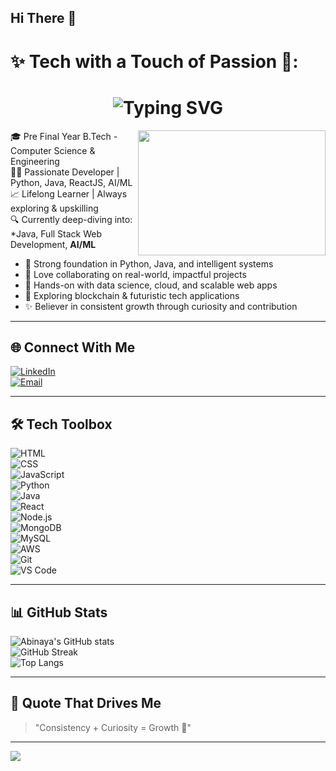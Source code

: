 ## Hi There 👋

# ✨ Tech with a Touch of Passion 💙:

<h1 align="center">
  <img src="https://readme-typing-svg.demolab.com?font=Fira+Code&size=25&pause=1000&center=true&vCenter=true&color=FF69B4&width=435&lines=Hi+there%2C+I'm+Abinaya+%F0%9F%92%8C;Developer+%7C+AI+Explorer" alt="Typing SVG" />
</h1>
<img align="right" width="300" height="200" src="https://media.giphy.com/media/L8K62iTDkzGX6/giphy.gif">

🎓 Pre Final Year B.Tech - Computer Science & Engineering  
👩‍💻 Passionate Developer | Python, Java, ReactJS, AI/ML  
📈 Lifelong Learner | Always exploring & upskilling  
🔍 Currently deep-diving into: *Java, Full Stack Web Development, **AI/ML**  

- 🌟 Strong foundation in Python, Java, and intelligent systems  
- 🤝 Love collaborating on real-world, impactful projects  
- 💼 Hands-on with data science, cloud, and scalable web apps  
- 🧠 Exploring blockchain & futuristic tech applications  
- ✨ Believer in consistent growth through curiosity and contribution  

---

## 🌐 Connect With Me  

[![LinkedIn](https://img.shields.io/badge/LinkedIn-Connect-blue?logo=linkedin&logoColor=white)](https://www.linkedin.com/in/abinaya-s-82784b381)  
[![Email](https://img.shields.io/badge/Gmail-abinayas0627@gmail.com-red?logo=gmail&logoColor=white)](mailto:abinayas0627@gmail.com)  

---

## 🛠 Tech Toolbox  

![HTML](https://img.shields.io/badge/HTML-e44d26?style=for-the-badge&logo=html5&logoColor=white)  
![CSS](https://img.shields.io/badge/CSS-264de4?style=for-the-badge&logo=css3&logoColor=white)  
![JavaScript](https://img.shields.io/badge/JavaScript-FFD700?style=for-the-badge&logo=javascript&logoColor=black)  
![Python](https://img.shields.io/badge/Python-306998?style=for-the-badge&logo=python&logoColor=white)  
![Java](https://img.shields.io/badge/Java-orange?style=for-the-badge&logo=java&logoColor=white)  
![React](https://img.shields.io/badge/React-20232a?style=for-the-badge&logo=react&logoColor=61dafb)  
![Node.js](https://img.shields.io/badge/Node.js-339933?style=for-the-badge&logo=nodedotjs&logoColor=white)  
![MongoDB](https://img.shields.io/badge/MongoDB-4DB33D?style=for-the-badge&logo=mongodb&logoColor=white)  
![MySQL](https://img.shields.io/badge/MySQL-00758F?style=for-the-badge&logo=mysql&logoColor=white)  
![AWS](https://img.shields.io/badge/AWS-orange?style=for-the-badge&logo=amazonaws&logoColor=white)  
![Git](https://img.shields.io/badge/Git-F05033?style=for-the-badge&logo=git&logoColor=white)  
![VS Code](https://img.shields.io/badge/VS%20Code-007ACC?style=for-the-badge&logo=visualstudiocode&logoColor=white)  

---

## 📊 GitHub Stats  

![Abinaya's GitHub stats](https://github-readme-stats.vercel.app/api?username=abinayas0627-coder&show_icons=true&theme=tokyonight&hide_border=true)  
![GitHub Streak](https://github-readme-streak-stats.herokuapp.com?user=abinayas0627-coder&theme=tokyonight&hide_border=true)  
![Top Langs](https://github-readme-stats.vercel.app/api/top-langs/?username=abinayas0627-coder&layout=compact&theme=tokyonight)  

---

## 💬 Quote That Drives Me  

> "Consistency + Curiosity = Growth 🚀"  

---

[![](https://visitcount.itsvg.in/api?id=abinayas0627-coder&icon=5&color=6)](https://visitcount.itsvg.in)  
<!--
**abinayas0627-coder/abinayas0627-coder** is a ✨ _special_ ✨ repository because its `README.md` (this file) appears on your GitHub profile.

Here are some ideas to get you started:

- 🔭 I’m currently working on ...
- 🌱 I’m currently learning ...
- 👯 I’m looking to collaborate on ...
- 🤔 I’m looking for help with ...
- 💬 Ask me about ...
- 📫 How to reach me: ...
- 😄 Pronouns: ...
- ⚡ Fun fact: ...
-->
